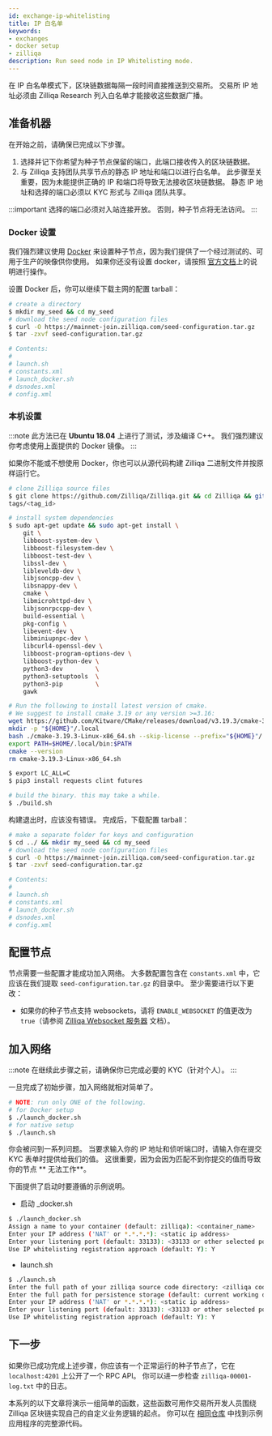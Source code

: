 ```yaml
---
id: exchange-ip-whitelisting
title: IP 白名单 
keywords:
- exchanges
- docker setup
- zilliqa
description: Run seed node in IP Whitelisting mode. 
---
```


在 IP 白名单模式下，区块链数据每隔一段时间直接推送到交易所。 交易所 IP 地址必须由 Zilliqa Research 列入白名单才能接收这些数据广播。

## 准备机器

在开始之前，请确保已完成以下步骤。
1. 选择并记下你希望为种子节点保留的端口，此端口接收传入的区块链数据。
2. 与 Zilliqa 支持团队共享节点的静态 IP 地址和端口以进行白名单。 此步骤至关重要，因为未能提供正确的 IP 和端口将导致无法接收区块链数据。 静态 IP 地址和选择的端口必须以 KYC 形式与 Zilliqa 团队共享。

:::important
选择的端口必须对入站连接开放。 否则，种子节点将无法访问。
:::

### Docker 设置

我们强烈建议使用 [Docker](https://docker.com) 来设置种子节点，因为我们提供了一个经过测试的、可用于生产的映像供你使用。 如果你还没有设置 docker，请按照 [官方文档](https://docs.docker.com/install/)上的说明进行操作。

设置 Docker 后，你可以继续下载主网的配置 tarball：

```sh
# create a directory
$ mkdir my_seed && cd my_seed
# download the seed node configuration files
$ curl -O https://mainnet-join.zilliqa.com/seed-configuration.tar.gz
$ tar -zxvf seed-configuration.tar.gz

# Contents:
#
# launch.sh
# constants.xml
# launch_docker.sh
# dsnodes.xml
# config.xml
```

### 本机设置

:::note
此方法已在 **Ubuntu 18.04** 上进行了测试，涉及编译 C++。 我们强烈建议你考虑使用上面提供的 Docker 镜像。
:::

如果你不能或不想使用 Docker，你也可以从源代码构建 Zilliqa 二进制文件并按原样运行它。

```sh
# clone Zilliqa source files
$ git clone https://github.com/Zilliqa/Zilliqa.git && cd Zilliqa && git checkout
tags/<tag_id>

# install system dependencies
$ sudo apt-get update && sudo apt-get install \
    git \
    libboost-system-dev \
    libboost-filesystem-dev \
    libboost-test-dev \
    libssl-dev \
    libleveldb-dev \
    libjsoncpp-dev \
    libsnappy-dev \
    cmake \
    libmicrohttpd-dev \
    libjsonrpccpp-dev \
    build-essential \
    pkg-config \
    libevent-dev \
    libminiupnpc-dev \
    libcurl4-openssl-dev \
    libboost-program-options-dev \
    libboost-python-dev \
    python3-dev         \
    python3-setuptools  \
    python3-pip         \
    gawk

# Run the following to install latest version of cmake.
# We suggest to install cmake 3.19 or any version >=3.16:
wget https://github.com/Kitware/CMake/releases/download/v3.19.3/cmake-3.19.3-Linux-x86_64.sh
mkdir -p "${HOME}"/.local
bash ./cmake-3.19.3-Linux-x86_64.sh --skip-license --prefix="${HOME}"/.local/
export PATH=$HOME/.local/bin:$PATH
cmake --version
rm cmake-3.19.3-Linux-x86_64.sh

$ export LC_ALL=C
$ pip3 install requests clint futures

# build the binary. this may take a while.
$ ./build.sh
```

构建退出时，应该没有错误。 完成后，下载配置 tarball：

```sh
# make a separate folder for keys and configuration
$ cd ../ && mkdir my_seed && cd my_seed
# download the seed node configuration files
$ curl -O https://mainnet-join.zilliqa.com/seed-configuration.tar.gz
$ tar -zxvf seed-configuration.tar.gz

# Contents:
#
# launch.sh
# constants.xml
# launch_docker.sh
# dsnodes.xml
# config.xml
```

## 配置节点

节点需要一些配置才能成功加入网络。 大多数配置包含在 `constants.xml` 中，它应该在我们提取 `seed-configuration.tar.gz` 的目录中。 至少需要进行以下更改：

- 如果你的种子节点支持 websockets，请将 `ENABLE_WEBSOCKET` 的值更改为 `true`（请参阅 [Zilliqa Websocket 服务器](https://github.com/Zilliqa/dev-portal/tree/master/docs/api-websocket.md) 文档）。

## 加入网络

:::note
在继续此步骤之前，请确保你已完成必要的 KYC（针对个人）。
:::

一旦完成了初始步骤，加入网络就相对简单了。

```sh
# NOTE: run only ONE of the following.
# for Docker setup
$ ./launch_docker.sh
# for native setup
$ ./launch.sh
```

你会被问到一系列问题。 当要求输入你的 IP 地址和侦听端口时，请输入你在提交 KYC 表单时提供给我们的值。 这很重要，因为会因为匹配不到你提交的值而导致你的节点 ** 无法工作**。

下面提供了启动时要遵循的示例说明。

- 启动 _docker.sh

```sh
$ ./launch_docker.sh
Assign a name to your container (default: zilliqa): <container_name>
Enter your IP address ('NAT' or *.*.*.*): <static ip address>
Enter your listening port (default: 33133): <33133 or other selected port>
Use IP whitelisting registration approach (default: Y): Y
```

- launch.sh

```sh
$ ./launch.sh
Enter the full path of your zilliqa source code directory: <zilliqa code directory path>
Enter the full path for persistence storage (default: current working directory): <default or custom path>
Enter your IP address ('NAT' or *.*.*.*): <static ip address>
Enter your listening port (default: 33133): <33133 or other selected port>
Use IP whitelisting registration approach (default: Y): Y
```

## 下一步

如果你已成功完成上述步骤，你应该有一个正常运行的种子节点了，它在 `localhost:4201` 上公开了一个 RPC API。 你可以进一步检查 `zilliqa-00001-log.txt` 中的日志。

本系列的以下文章将演示一组简单的函数，这些函数可用作交易所开发人员围绕 Zilliqa 区块链实现自己的自定义业务逻辑的起点。 你可以在 [相同仓库](https://github.com/Zilliqa/dev-portal/tree/master/examples/exchange) 中找到示例应用程序的完整源代码。